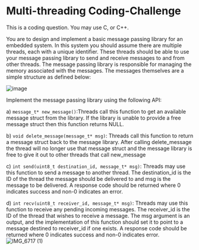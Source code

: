 # Multi-threading Coding-Challenge

This is a coding question. You may use C, or C++. 

You are to design and implement a basic message passing library for an embedded system. In this
system you should assume there are multiple threads, each with a unique identifier. These threads
should be able to use your message passing library to send and receive messages to and from other
threads. The message passing library is responsible for managing the memory associated with the
messages. The messages themselves are a simple structure as defined below:

![image](https://user-images.githubusercontent.com/105885340/204096449-2e1268ec-e6e3-42df-bbbe-cd457c0833c9.png)

Implement the message passing library using the following API:

a) `message_t* new_message()`:Threads call this function to get an available message
struct from the library. If the library is unable to provide a free message struct then this
function returns NULL.

b) `void delete_message(message_t* msg)`: Threads call this function to return a
message struct back to the message library. After calling delete_message the thread
will no longer use that message struct and the message library is free to give it out to
other threads that call new_message

c) `int send(uint8_t destination_id, message_t* msg)`: Threads may use this
function to send a message to another thread. The destination_id is the ID of the
thread the message should be delivered to and msg is the message to be delivered. A
response code should be returned where 0 indicates success and non-0 indicates an
error.

d) `int recv(uint8_t receiver_id, message_t* msg)`: Threads may use this
function to receive any pending incoming messages. The receiver_id is the ID of the
thread that wishes to receive a message. The msg argument is an output, and the
implementation of this function should set it to point to a message destined to
receiver_id if one exists. A response code should be returned where 0 indicates
success and non-0 indicates error.
![IMG_6717 (1)](https://user-images.githubusercontent.com/105885340/207221427-38a72baf-c5c9-4be3-85f9-b728c9181cb6.JPG)

